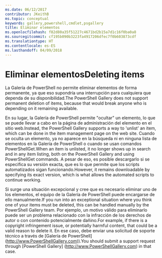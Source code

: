 ```yaml
---
ms.date: 06/12/2017
contributor: JKeithB
ms.topic: conceptual
keywords: gallery,powershell,cmdlet,psgallery
title: Eliminar elementos
ms.openlocfilehash: f82d80a35f51227c4671bd2b15a7d1c16f0ba0a8
ms.sourcegitcommit: cf195b090b3223fa4917206dfec7f0b603873cdf
ms.translationtype: HT
ms.contentlocale: es-ES
ms.lasthandoff: 04/09/2018
---
```

# <a name="deleting-items"></a><span data-ttu-id="1dbd0-103">Eliminar elementos</span><span class="sxs-lookup"><span data-stu-id="1dbd0-103">Deleting items</span></span>

<span data-ttu-id="1dbd0-104">La Galería de PowerShell no permite eliminar elementos de forma permanente, ya que eso supondría una interrupción para cualquiera que dependa de su disponibilidad.</span><span class="sxs-lookup"><span data-stu-id="1dbd0-104">The PowerShell Gallery does not support permanent deletion of items, because that would break anyone who is depending on it remaining available.</span></span>

<span data-ttu-id="1dbd0-105">En su lugar, la Galería de PowerShell permite "ocultar" un elemento, lo que se puede llevar a cabo en la página de administración del elemento en el sitio web.</span><span class="sxs-lookup"><span data-stu-id="1dbd0-105">Instead, the PowerShell Gallery supports a way to 'unlist' an item, which can be done in the item management page on the web site.</span></span>
<span data-ttu-id="1dbd0-106">Cuando se oculta un elemento, ya no aparece en la búsqueda ni en ninguna lista de elementos en la Galería de PowerShell o cuando se usan comandos PowerShellGet.</span><span class="sxs-lookup"><span data-stu-id="1dbd0-106">When an item is unlisted, it no longer shows up in search and in any item listing, both on the PowerShell Gallery and using PowerShellGet commands.</span></span>
<span data-ttu-id="1dbd0-107">A pesar de eso, es posible descargarlo si se especifica su versión exacta, que es lo que permite que los scripts automatizados sigan funcionando.</span><span class="sxs-lookup"><span data-stu-id="1dbd0-107">However, it remains downloadable by specifying its exact version, which is what allows the automated scripts to continue working.</span></span>

<span data-ttu-id="1dbd0-108">Si surge una situación excepcional y cree que es necesario eliminar uno de los elementos, el equipo de la Galería de PowerShell puede encargarse de ello manualmente.</span><span class="sxs-lookup"><span data-stu-id="1dbd0-108">If you run into an exceptional situation where you think one of your items must be deleted, this can be handled manually by the PowerShell Gallery team.</span></span>
<span data-ttu-id="1dbd0-109">Por ejemplo, un motivo válido para eliminarlo puede ser un problema relacionado con la infracción de los derechos de autor o con contenido potencialmente dañino.</span><span class="sxs-lookup"><span data-stu-id="1dbd0-109">For example, if there is a copyright infringement issue, or potentially harmful content, that could be a valid reason to delete it.</span></span>
<span data-ttu-id="1dbd0-110">En ese caso, debe enviar una solicitud de soporte técnico a través de [Galería de PowerShell] (http://www.PowerShellGallery.com)).</span><span class="sxs-lookup"><span data-stu-id="1dbd0-110">You should submit a support request through [PowerShell Gallery] (http://www.PowerShellGallery.com) in that case.</span></span>